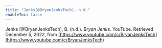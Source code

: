 ```yaml
---
title: "Jenks(@BryanJenksTech), n.d."
enableToc: false
---
```


Jenks \[@BryanJenksTech\], B. (n.d.). *Bryan Jenks*. YouTube. Retrieved December 5, 2022, from [https://www.youtube.com/c/BryanJenksTech](https://www.youtube.com/c/BryanJenksTech)
